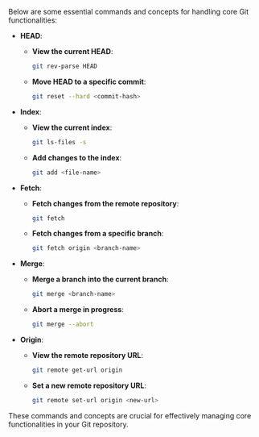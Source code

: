 Below are some essential commands and concepts for handling core Git functionalities:

- **HEAD**:
    - **View the current HEAD**:
        ```sh
        git rev-parse HEAD
        ```
    - **Move HEAD to a specific commit**:
        ```sh
        git reset --hard <commit-hash>
        ```

- **Index**:
    - **View the current index**:
        ```sh
        git ls-files -s
        ```
    - **Add changes to the index**:
        ```sh
        git add <file-name>
        ```

- **Fetch**:
    - **Fetch changes from the remote repository**:
        ```sh
        git fetch
        ```
    - **Fetch changes from a specific branch**:
        ```sh
        git fetch origin <branch-name>
        ```

- **Merge**:
    - **Merge a branch into the current branch**:
        ```sh
        git merge <branch-name>
        ```
    - **Abort a merge in progress**:
        ```sh
        git merge --abort
        ```

- **Origin**:
    - **View the remote repository URL**:
        ```sh
        git remote get-url origin
        ```
    - **Set a new remote repository URL**:
        ```sh
        git remote set-url origin <new-url>
        ```

These commands and concepts are crucial for effectively managing core functionalities in your Git repository.
